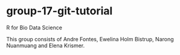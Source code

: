# group-17-git-tutorial

R for Bio Data Science

This group consists of  Andre Fontes, Ewelina Holm Bistrup, Narong Nuanmuang and Elena Krismer.